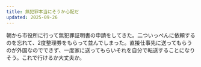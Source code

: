 ```yaml
---
title: 無犯罪本当にそうか心配だ
updated: 2025-09-26
---
```

朝から市役所に行って無犯罪証明書の申請をしてきた。二ついっぺんに依頼するのを忘れて、2度整理券をもらって並んでしまった。直接仕事先に送ってもらうのが外国なのでできず、一度家に送ってもらいそれを自分で転送することになりそう。これで行けるか大丈夫か。